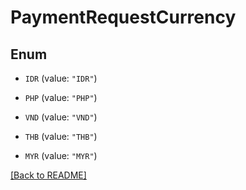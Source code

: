 # PaymentRequestCurrency

## Enum


* `IDR` (value: `"IDR"`)

* `PHP` (value: `"PHP"`)

* `VND` (value: `"VND"`)

* `THB` (value: `"THB"`)

* `MYR` (value: `"MYR"`)


[[Back to README]](../../README.md)


